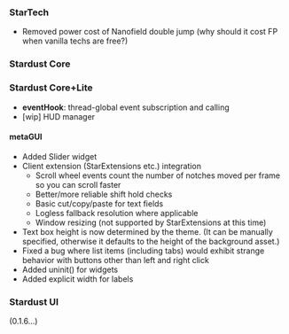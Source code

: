 ### StarTech
- Removed power cost of Nanofield double jump (why should it cost FP when vanilla techs are free?)

### Stardust Core

### Stardust Core+Lite
- **eventHook**: thread-global event subscription and calling
- [wip] HUD manager

#### metaGUI
- Added Slider widget
- Client extension (StarExtensions etc.) integration
  - Scroll wheel events count the number of notches moved per frame so you can scroll faster
  - Better/more reliable shift hold checks
  - Basic cut/copy/paste for text fields
  - Logless fallback resolution where applicable
  - Window resizing (not supported by StarExtensions at this time)
- Text box height is now determined by the theme. (It can be manually specified, otherwise it defaults to the height of the background asset.)
- Fixed a bug where list items (including tabs) would exhibit strange behavior with buttons other than left and right click
- Added uninit() for widgets
- Added explicit width for labels

### Stardust UI
(0.1.6...)
